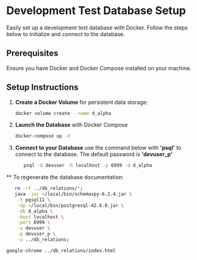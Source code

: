 
# Development Test Database Setup

Easily set up a development test database with Docker. Follow the steps below to initialize and connect to the database.

## Prerequisites

Ensure you have Docker and Docker Compose installed on your machine.

## Setup Instructions

1. **Create a Docker Volume** for persistent data storage:

   ```bash
   docker volume create --name d_alpha
   ```
2. **Launch the Database** with Docker Compose
   ```bash
   docker-compose up -d
   ```
   
3. **Connect to your Database**
use the command below with **'psql'** to connect to the database. The default password is **'devuser_p'**
   ```bash 
      psql -U devuser -h localhost -p 6999 -d d_alpha
   ```



** To regenerate the database documentation:
```bash
   rm -rf ../db_relations/*;
   java -jar ~/local/bin/schemaspy-6.2.4.jar \
    -t pgsql11 \
    -dp ~/local/bin/postgresql-42.6.0.jar \
    -db d_alpha \
    -host localhost \
    -port 6999 \
    -u devuser \
    -p devuser_p \
    -o ../db_relations;
   ```

```bash
google-chrome ../db_relations/index.html 
```



